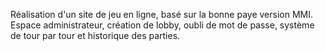 Réalisation d'un site de jeu en ligne, basé sur la bonne paye version MMI. Espace administrateur, création de lobby, oubli de mot de passe, système de tour par tour et historique des parties.

